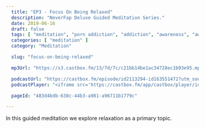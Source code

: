 ```yaml
---
  title: "EP3 - Focus On Being Relaxed"
  description: "NeverFap Deluxe Guided Meditation Series."
  date: 2019-06-16
  draft: false
  tags: [ "meditation", "porn addiction", "addiction", "awareness", "awareness exercises", "perspective", "nofap", "neverfap", "neverfap deluxe" ]
  categories: [ "meditation" ]
  category: "Meditation"

  slug: "focus-on-being-relaxed"

  mp3Url: "https://s3.castbox.fm/13/7d/7c/c21bb14be1ac34728ec1b93e95.mp3"

  podcastUrl: "https://castbox.fm/episode/id2113294-id163551472?utm_source=podcaster&utm_medium=dlink&utm_campaign=e_163551472&utm_content=EP3%20-%20Focus%20On%20Being%20Relaxed-CastBox_FM"
  podcastPlayer: "<iframe src='https://castbox.fm/app/castbox/player/id2113294/id163551472?v=8.0.190531&autoplay=0' frameborder='0' width='100%' height='300'></iframe>"

  pageId: "483d4bdb-638c-44b3-a981-a96711b1779c"

---
```


In this guided meditation we explore relaxation as a primary topic.

<!-- Hello, and welcome to the NeverFap Deluxe Guided Meditation series.

My name is Julius Reade and today we are going to focus on being relaxed. 

Not just feeling relaxed, but being relaxed on both a physical and conceptual level. 

In particular, we are going to focus on letting go of any tension that you may have in your mind.

Allowing yourself the opportunity to be completely free of thought and expectation.

As well as let go of all the tension you may have been feeling inside you.

So that you can be completely relaxed.

Completely at one with yourself and your mind.

And so that you can be truly present and aware. 

Not only with your mind.

But your body as well.


There is nothing to question. 

Nothing to think about. 

All we are doing is remaining as relaxed as our body will allow us.

And I'll let you explore this feeling of relaxation, on your own, within your own space.


If you find your mind wandering off during this exercise, that's okay.

Just gently remind yourself of what you are trying to achieve here, by letting .

To live and exist without without tension.

To let go of everything in your mind.

So we can be present with ourselv


But instead, let's focus our attention back to our senses.

Remaining calm.

Without thought.

Without expectation.

You are capable of feeling relaxed. 

You simply have to allow yourself the opportunity, to be free.


And that brings us to the end of today's session. Thank you for listening. I wish you best of luck with your day. This has been. The neverfap Deluxe Guided meditation series. -->
